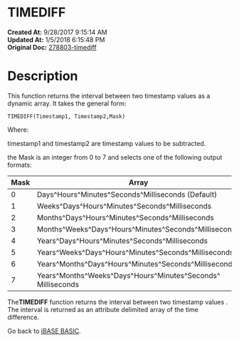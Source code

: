 # TIMEDIFF

**Created At:** 9/28/2017 9:15:14 AM  
**Updated At:** 1/5/2018 6:15:48 PM  
**Original Doc:** [278803-timediff](https://docs.jbase.com/36868-jbase-basic/278803-timediff)  


# Description

This function returns the interval between two timestamp values as a dynamic array. It takes the general form:

```
TIMEDIFF(Timestamp1, Timestamp2,Mask)
```

Where:

timestamp1 and timestamp2 are timestamp values to be subtracted.

the Mask is an integer from 0 to 7 and selects one of the following output formats:


| Mask<br> | Array<br> |
| --- | --- |
| 0<br> | Days^Hours^Minutes^Seconds^Milliseconds (Default)<br> |
| 1<br> | Weeks^Days^Hours^Minutes^Seconds^Milliseconds<br> |
| 2<br> | Months^Days^Hours^Minutes^Seconds^Milliseconds<br> |
| 3<br> | Months^Weeks^Days^Hours^Minutes^Seconds^Milliseconds<br> |
| 4<br> | Years^Days^Hours^Minutes^Seconds^Milliseconds<br> |
| 5<br> | Years^Weeks^Days^Hours^Minutes^Seconds^Milliseconds<br> |
| 6<br> | Years^Months^Days^Hours^Minutes^Seconds^Milliseconds<br> |
| 7<br> | Years^Months^Weeks^Days^Hours^Minutes^Seconds^<br>Milliseconds<br> |


The**TIMEDIFF** function returns the interval between two timestamp values . The interval is returned as an attribute delimited array of the time difference.



Go back to [jBASE BASIC](./../jbase-basic-programmers-reference-guide).
